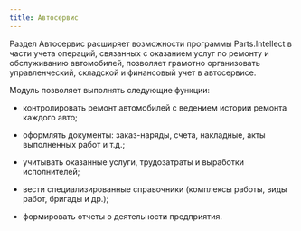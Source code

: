```yaml
---
title: Автосервис
---
```

Раздел Автосервис расширяет возможности программы Parts.Intellect в части учета операций, связанных с оказанием услуг по ремонту и обслуживанию автомобилей, позволяет грамотно организовать управленческий, складской и финансовый учет в автосервисе.

Модуль позволяет выполнять следующие функции:

- контролировать ремонт автомобилей с ведением истории ремонта каждого авто;

- оформлять документы: заказ-наряды, счета, накладные, акты выполненных работ и т.д.;

- учитывать оказанные услуги, трудозатраты и выработки исполнителей;

- вести специализированные справочники (комплексы работы, виды работ, бригады и др.);

- формировать отчеты о деятельности предприятия.